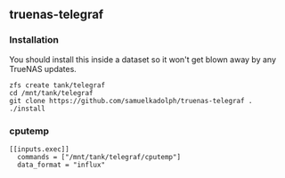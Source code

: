 ## truenas-telegraf

### Installation

You should install this inside a dataset so it won't get blown away by any
TrueNAS updates.

```
zfs create tank/telegraf
cd /mnt/tank/telegraf
git clone https://github.com/samuelkadolph/truenas-telegraf .
./install
```

### cputemp

```
[[inputs.exec]]
  commands = ["/mnt/tank/telegraf/cputemp"]
  data_format = "influx"
```
